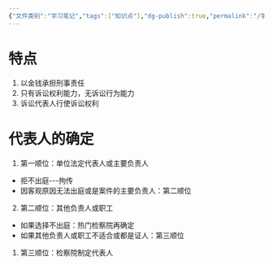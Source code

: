 ```yaml
---
{"文件类别":"学习笔记","tags":["知识点"],"dg-publish":true,"permalink":"/学习笔记studyup/知识点cheese/单位犯罪主体/","dgPassFrontmatter":true,"noteIcon":"","created":"2024-10-12T15:15:18.681+08:00","updated":"2024-10-12T15:55:50.908+08:00"}
---
```


# 特点
1. 以金钱承担刑事责任
2. 只有诉讼权利能力，无诉讼行为能力
3. 诉讼代表人行使诉讼权利
# 代表人的确定
1. 第一顺位：单位法定代表人或主要负责人
- 拒不出庭---拘传
- 因客观原因无法出庭或是案件的主要负责人：第二顺位
2. 第二顺位：其他负责人或职工
- 如果选择不出庭：热门检察院再确定
- 如果其他负责人或职工不适合或都是证人：第三顺位
1. 第三顺位：检察院制定代表人
